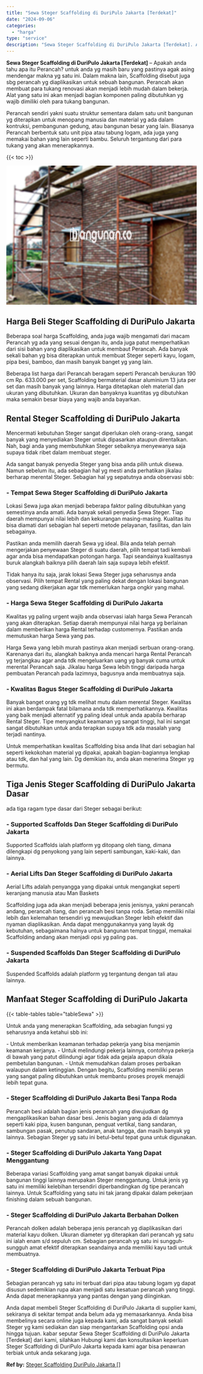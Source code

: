 ```yaml
---
title: "Sewa Steger Scaffolding di DuriPulo Jakarta [Terdekat]"
date: "2024-09-06"
categories: 
  - "harga"
type: "service"
description: "Sewa Steger Scaffolding di DuriPulo Jakarta [Terdekat]. Anda dapat membeli Steger Scaffolding di DuriPulo Jakarta di supplier kami, sekiranya di sekitar temp..."
---
```


**Sewa Steger Scaffolding di DuriPulo Jakarta \[Terdekat\]** – Apakah anda tahu apa itu Perancah? untuk anda yg masih baru yang pastinya agak asing mendengar makna yg satu ini. Dalam makna lain, Scaffolding disebut juga sbg perancah yg diaplikasikan untuk sebuah bangunan. Perancah akan membuat para tukang renovasi akan menjadi lebih mudah dalam bekerja. Alat yang satu ini akan menjadi bagian komponen paling dibutuhkan yg wajib dimiliki oleh para tukang bangunan.

Perancah sendiri yakni suatu struktur sementara dalam satu unit bangunan yg diterapkan untuk menopang manusia dan material yg ada dalam kontruksi, pembangunan gedung, atau bangunan besar yang lain. Biasanya Perancah berbentuk satu unit pipa atau tabung logam, ada juga yang memakai bahan yang lain seperti bambu. Seluruh tergantung dari para tukang yang akan menerapkannya.

{{< toc >}}

![Sewa Steger Scaffolding di DuriPulo Jakarta [Terdekat]](/images/sewa-scaffolding-steger-20.png)

## Harga Beli Steger Scaffolding di DuriPulo Jakarta

Beberapa soal harga Scaffolding, anda juga wajib mengamati dari macam Perancah yg ada yang sesuai dengan itu, anda juga patut memperhatikan dari sisi bahan yang diaplikasikan untuk membaut Perancah. Ada banyak sekali bahan yg bisa diterapkan untuk membuat Steger seperti kayu, logam, pipa besi, bamboo, dan masih banyak banget yg yang lain.

Beberapa list harga dari Perancah beragam seperti Perancah berukuran 190 cm Rp. 633.000 per set, Scaffolding bermaterial dasar aluminium 13 juta per set dan masih banyak yang lainnya. Harga ditetapkan oleh material dan ukuran yang dibutuhkan. Ukuran dan banyaknya kuantitas yg dibutuhkan maka semakin besar biaya yang wajib anda bayarkan.

## Rental Steger Scaffolding di DuriPulo Jakarta

Mencermati kebutuhan Steger sangat diperlukan oleh orang-orang, sangat banyak yang menyediakan Steger untuk dipasarkan ataupun direntalkan. Nah, bagi anda yang membutuhkan Steger sebaiknya menyewanya saja supaya tidak ribet dalam membuat steger.

Ada sangat banyak penyedia Steger yang bisa anda pilih untuk disewa. Namun sebelum itu, ada sebagian hal yg mesti anda perhatikan jikalau berharap merental Steger. Sebagian hal yg sepatutnya anda observasi sbb:

### \- Tempat Sewa Steger Scaffolding di DuriPulo Jakarta

Lokasi Sewa juga akan menjadi beberapa faktor paling dibutuhkan yang semestinya anda amati. Ada banyak sekali penyedia Sewa Steger. Tiap daerah mempunyai nilai lebih dan kekurangan masing-masing. Kualitas itu bisa diamati dari sebagian hal seperti metode pelayanan, fasilitas, dan lain sebagainya.

Pastikan anda memilih daerah Sewa yg ideal. Bila anda telah pernah mengerjakan penyewaan Steger di suatu daerah, pilih tempat tadi kembali agar anda bisa mendapatkan potongan harga. Tapi seandainya kualitasnya buruk alangkah baiknya pilih daerah lain saja supaya lebih efektif.

Tidak hanya itu saja, jarak lokasi Sewa Steger juga seharusnya anda observasi. Pilih tempat Rental yang paling dekat dengan lokasi bangunan yang sedang dikerjakan agar tdk memerlukan harga ongkir yang mahal.

### \- Harga Sewa Steger Scaffolding di DuriPulo Jakarta

Kwalitas yg paling urgent wajib anda observasi ialah harga Sewa Perancah yang akan diterapkan. Setiap daerah mempunyai nilai harga yg berlainan dalam memberikan harga Rental terhadap customernya. Pastikan anda memutuskan harga Sewa yang pas.

Harga Sewa yang lebih murah pastinya akan menjadi serbuan orang-orang. Karenanya dari itu, alangkah baiknya anda mencari harga Rental Perancah yg terjangkau agar anda tdk mengeluarkan uang yg banyak cuma untuk merental Perancah saja. Jikalau harga Sewa lebih tinggi daripada harga pembuatan Perancah pada lazimnya, bagusnya anda membuatnya saja.

### \- Kwalitas Bagus Steger Scaffolding di DuriPulo Jakarta

Banyak banget orang yg tdk melihat mutu dalam merental Steger. Kwalitas ini akan berdampak fatal bilamana anda tdk memperhatikannya. Kwalitas yang baik menjadi alternatif yg paling ideal untuk anda apabila berharap Rental Steger. Tipe menyangkut keamanan yg sangat tinggi, hal ini sangat sangat dibutuhkan untuk anda terapkan supaya tdk ada masalah yang terjadi nantinya.

Untuk memperhatikan kwalitas Scaffolding bisa anda lihat dari sebagian hal seperti kekokohan material yg dipakai, apakah bagian-bagiannya lengkap atau tdk, dan hal yang lain. Dg demikian itu, anda akan menerima Steger yg bermutu.

## Tiga Jenis Steger Scaffolding di DuriPulo Jakarta Dasar

ada tiga ragam type dasar dari Steger sebagai berikut:

### \- Supported Scaffolds Dan Steger Scaffolding di DuriPulo Jakarta

Supported Scaffolds ialah platform yg ditopang oleh tiang, dimana dilengkapi dg penyokong yang lain seperti sambungan, kaki-kaki, dan lainnya.

### \- Aerial Lifts Dan Steger Scaffolding di DuriPulo Jakarta

Aerial Lifts adalah penyangga yang dipakai untuk mengangkat seperti keranjang manusia atau Man Baskets

Scaffolding juga ada akan menjadi beberapa jenis jenisnya, yakni perancah andang, perancah tiang, dan perancah besi tanpa roda. Setiap memiliki nilai lebih dan kelemahan tersendiri yg mewujudkan Steger lebih efektif dan nyaman diaplikasikan. Anda dapat menggunakannya yang layak dg kebutuhan, sebagaimana halnya untuk bangunan tempat tinggal, memakai Scaffolding andang akan menjadi opsi yg paling pas.

### \- Suspended Scaffolds Dan Steger Scaffolding di DuriPulo Jakarta

Suspended Scaffolds adalah platform yg tergantung dengan tali atau lainnya.

## Manfaat Steger Scaffolding di DuriPulo Jakarta

{{< table-tables table="tableSewa" >}}

Untuk anda yang menerapkan Scaffolding, ada sebagian fungsi yg seharusnya anda ketahui sbb ini:

\- Untuk memberikan keamanan terhadap pekerja yang bisa menjamin keamanan kerjanya. - Untuk melindungi pekerja lainnya, contohnya pekerja di bawah yang patut dilindungi agar tidak ada gejala apapun dikala pembetulan bangunan. - Untuk memudahkan dalam proses perbaikan walaupun dalam ketinggian. Dengan begitu, Scaffolding memiliki peran yang sangat paling dibutuhkan untuk membantu proses proyek menajdi lebih tepat guna.

### \- Steger Scaffolding di DuriPulo Jakarta Besi Tanpa Roda

Perancah besi adalah bagian jenis perancah yang diwujudkan dg mengaplikasikan bahan dasar besi. Jenis bagian yang ada di dalamnya seperti kaki pipa, kusen bangunan, penguat vertikal, tiang sandaran, sambungan pasak, penutup sandaran, anak tangga, dan masih banyak yg lainnya. Sebagian Steger yg satu ini betul-betul tepat guna untuk digunakan.

### \- Steger Scaffolding di DuriPulo Jakarta Yang Dapat Menggantung

Beberapa variasi Scaffolding yang amat sangat banyak dipakai untuk bangunan tinggi lainnya merupakan Steger menggantung. Untuk jenis yg satu ini memiliki kelebihan tersendiri diperbandingkan dg tipe perancah lainnya. Untuk Scaffolding yang satu ini tak jarang dipakai dalam pekerjaan finishing dalam sebuah bangunan.

### \- Steger Scaffolding di DuriPulo Jakarta Berbahan Dolken

Perancah dolken adalah beberapa jenis perancah yg diaplikasikan dari material kayu dolken. Ukuran diameter yg diterapkan dari perancah yg satu ini ialah enam s/d sepuluh cm. Sebagian perancah yg satu ini sungguh-sungguh amat efektif diterapkan seandainya anda memiliki kayu tadi untuk membuatnya.

### \- Steger Scaffolding di DuriPulo Jakarta Terbuat Pipa

Sebagian perancah yg satu ini terbuat dari pipa atau tabung logam yg dapat disusun sedemikian rupa akan menjadi satu kesatuan perancah yang tinggi. Anda dapat menerapkannya yang pantas dengan yang diinginkan.

Anda dapat membeli Steger Scaffolding di DuriPulo Jakarta di supplier kami, sekiranya di sekitar tempat anda belum ada yg memasarkannya. Anda bisa membelinya secara online juga kepada kami, ada sangat banyak sekali Steger yg kami sediakan dan siap mengantarkan Scaffolding opsi anda hingga tujuan. kabar seputar Sewa Steger Scaffolding di DuriPulo Jakarta \[Terdekat\] dari kami, silahkan Hubungi kami dan konsultasikan keperluan Steger Scaffolding di DuriPulo Jakarta kepada kami agar bisa penawran terbiak untuk anda sekarang juga.

**Ref by:** [Steger Scaffolding DuriPulo Jakarta []](https://id.wikipedia.org/wiki/Steger)
